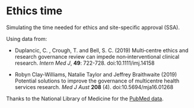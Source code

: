 # Ethics time
Simulating the time needed for ethics and site-specific approval (SSA).

Using data from: 

* Duplancic, C. , Crough, T. and Bell, S. C. (2019) Multi‐centre ethics and research governance review can impede non‐interventional clinical research. _Intern Med J_, __49__: 722-728. doi:10.1111/imj.14158

* Robyn Clay-Williams, Natalie Taylor and Jeffrey Braithwaite (2019) Potential solutions to improve the governance of multicentre health services research. _Med J Aust_ __208__ (4). doi:10.5694/mja16.01268 

Thanks to the National Library of Medicine for the [PubMed data](ftp://ftp.ncbi.nlm.nih.gov/pubmed/baseline). 
